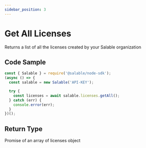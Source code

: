 ```yaml
---
sidebar_position: 3
---
```


# Get All Licenses

Returns a list of all the licenses created by your Salable organization

## Code Sample

```typescript
const { Salable } = require('@salable/node-sdk');
(async () => {
  const salable = new Salable('API-KEY');

  try {
    const licenses = await salable.licenses.getAll();
  } catch (err) {
    console.error(err);
  }
})();
```

## Return Type

Promise of an array of licenses object
